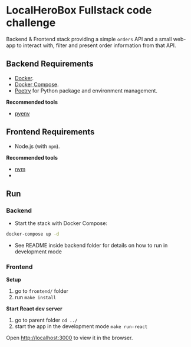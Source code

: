 # LocalHeroBox Fullstack code challenge

Backend & Frontend stack providing a simple `orders` API and a small web-app
to interact with, filter and present order information from that API.

## Backend Requirements

* [Docker](https://www.docker.com/).
* [Docker Compose](https://docs.docker.com/compose/install/).
* [Poetry](https://python-poetry.org/) for Python package and environment management.

**Recommended tools**

* [pyenv](https://github.com/pyenv/pyenv)

## Frontend Requirements

* Node.js (with `npm`).

**Recommended tools**

* [nvm](https://github.com/nvm-sh/nvm)
* 
## Run

### Backend

* Start the stack with Docker Compose:

```bash
docker-compose up -d
```

* See README inside backend folder for details on how to run in development mode 

### Frontend

**Setup**
1. go to `frontend/` folder
2. run `make install`

**Start React dev server**
1. go to parent folder `cd ../`
2. start the app in the development mode `make run-react`

Open [http://localhost:3000](http://localhost:3000) to view it in the browser.